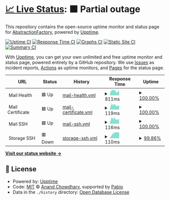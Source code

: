 # [📈 Live Status](https://abstractionfactory.github.io/monitoring): <!--live status--> **🟧 Partial outage**

This repository contains the open-source uptime monitor and status page for [AbstractionFactory](https://abstractionfactory.github.io/monitoring), powered by [Upptime](https://github.com/upptime/upptime).

[![Uptime CI](https://github.com/abstractionfactory/monitoring/workflows/Uptime%20CI/badge.svg)](https://github.com/abstractionfactory/monitoring/actions?query=workflow%3A%22Uptime+CI%22)
[![Response Time CI](https://github.com/abstractionfactory/monitoring/workflows/Response%20Time%20CI/badge.svg)](https://github.com/abstractionfactory/monitoring/actions?query=workflow%3A%22Response+Time+CI%22)
[![Graphs CI](https://github.com/abstractionfactory/monitoring/workflows/Graphs%20CI/badge.svg)](https://github.com/abstractionfactory/monitoring/actions?query=workflow%3A%22Graphs+CI%22)
[![Static Site CI](https://github.com/abstractionfactory/monitoring/workflows/Static%20Site%20CI/badge.svg)](https://github.com/abstractionfactory/monitoring/actions?query=workflow%3A%22Static+Site+CI%22)
[![Summary CI](https://github.com/abstractionfactory/monitoring/workflows/Summary%20CI/badge.svg)](https://github.com/abstractionfactory/monitoring/actions?query=workflow%3A%22Summary+CI%22)

With [Upptime](https://upptime.js.org), you can get your own unlimited and free uptime monitor and status page, powered entirely by a GitHub repository. We use [Issues](https://github.com/abstractionfactory/monitoring/issues) as incident reports, [Actions](https://github.com/abstractionfactory/monitoring/actions) as uptime monitors, and [Pages](https://abstractionfactory.github.io/monitoring) for the status page.

<!--start: status pages-->
<!-- This summary is generated by Upptime (https://github.com/upptime/upptime) -->
<!-- Do not edit this manually, your changes will be overwritten -->
<!-- prettier-ignore -->
| URL | Status | History | Response Time | Uptime |
| --- | ------ | ------- | ------------- | ------ |
| <img alt="" src="https://icons.duckduckgo.com/ip3/null.ico" height="13"> Mail Health | 🟩 Up | [mail-health.yml](https://github.com/abstractionfactory/monitoring/commits/HEAD/history/mail-health.yml) | <details><summary><img alt="Response time graph" src="./graphs/mail-health/response-time-week.png" height="20"> 811ms</summary><br><a href="https://abstractionfactory.github.io/monitoring/history/mail-health"><img alt="Response time 811" src="https://img.shields.io/endpoint?url=https%3A%2F%2Fraw.githubusercontent.com%2Fabstractionfactory%2Fmonitoring%2FHEAD%2Fapi%2Fmail-health%2Fresponse-time.json"></a><br><a href="https://abstractionfactory.github.io/monitoring/history/mail-health"><img alt="24-hour response time 811" src="https://img.shields.io/endpoint?url=https%3A%2F%2Fraw.githubusercontent.com%2Fabstractionfactory%2Fmonitoring%2FHEAD%2Fapi%2Fmail-health%2Fresponse-time-day.json"></a><br><a href="https://abstractionfactory.github.io/monitoring/history/mail-health"><img alt="7-day response time 811" src="https://img.shields.io/endpoint?url=https%3A%2F%2Fraw.githubusercontent.com%2Fabstractionfactory%2Fmonitoring%2FHEAD%2Fapi%2Fmail-health%2Fresponse-time-week.json"></a><br><a href="https://abstractionfactory.github.io/monitoring/history/mail-health"><img alt="30-day response time 811" src="https://img.shields.io/endpoint?url=https%3A%2F%2Fraw.githubusercontent.com%2Fabstractionfactory%2Fmonitoring%2FHEAD%2Fapi%2Fmail-health%2Fresponse-time-month.json"></a><br><a href="https://abstractionfactory.github.io/monitoring/history/mail-health"><img alt="1-year response time 811" src="https://img.shields.io/endpoint?url=https%3A%2F%2Fraw.githubusercontent.com%2Fabstractionfactory%2Fmonitoring%2FHEAD%2Fapi%2Fmail-health%2Fresponse-time-year.json"></a></details> | <details><summary><a href="https://abstractionfactory.github.io/monitoring/history/mail-health">100.00%</a></summary><a href="https://abstractionfactory.github.io/monitoring/history/mail-health"><img alt="All-time uptime 100.00%" src="https://img.shields.io/endpoint?url=https%3A%2F%2Fraw.githubusercontent.com%2Fabstractionfactory%2Fmonitoring%2FHEAD%2Fapi%2Fmail-health%2Fuptime.json"></a><br><a href="https://abstractionfactory.github.io/monitoring/history/mail-health"><img alt="24-hour uptime 100.00%" src="https://img.shields.io/endpoint?url=https%3A%2F%2Fraw.githubusercontent.com%2Fabstractionfactory%2Fmonitoring%2FHEAD%2Fapi%2Fmail-health%2Fuptime-day.json"></a><br><a href="https://abstractionfactory.github.io/monitoring/history/mail-health"><img alt="7-day uptime 100.00%" src="https://img.shields.io/endpoint?url=https%3A%2F%2Fraw.githubusercontent.com%2Fabstractionfactory%2Fmonitoring%2FHEAD%2Fapi%2Fmail-health%2Fuptime-week.json"></a><br><a href="https://abstractionfactory.github.io/monitoring/history/mail-health"><img alt="30-day uptime 100.00%" src="https://img.shields.io/endpoint?url=https%3A%2F%2Fraw.githubusercontent.com%2Fabstractionfactory%2Fmonitoring%2FHEAD%2Fapi%2Fmail-health%2Fuptime-month.json"></a><br><a href="https://abstractionfactory.github.io/monitoring/history/mail-health"><img alt="1-year uptime 100.00%" src="https://img.shields.io/endpoint?url=https%3A%2F%2Fraw.githubusercontent.com%2Fabstractionfactory%2Fmonitoring%2FHEAD%2Fapi%2Fmail-health%2Fuptime-year.json"></a></details>
| <img alt="" src="https://icons.duckduckgo.com/ip3/null.ico" height="13"> Mail Certificate | 🟩 Up | [mail-certificate.yml](https://github.com/abstractionfactory/monitoring/commits/HEAD/history/mail-certificate.yml) | <details><summary><img alt="Response time graph" src="./graphs/mail-certificate/response-time-week.png" height="20"> 119ms</summary><br><a href="https://abstractionfactory.github.io/monitoring/history/mail-certificate"><img alt="Response time 119" src="https://img.shields.io/endpoint?url=https%3A%2F%2Fraw.githubusercontent.com%2Fabstractionfactory%2Fmonitoring%2FHEAD%2Fapi%2Fmail-certificate%2Fresponse-time.json"></a><br><a href="https://abstractionfactory.github.io/monitoring/history/mail-certificate"><img alt="24-hour response time 119" src="https://img.shields.io/endpoint?url=https%3A%2F%2Fraw.githubusercontent.com%2Fabstractionfactory%2Fmonitoring%2FHEAD%2Fapi%2Fmail-certificate%2Fresponse-time-day.json"></a><br><a href="https://abstractionfactory.github.io/monitoring/history/mail-certificate"><img alt="7-day response time 119" src="https://img.shields.io/endpoint?url=https%3A%2F%2Fraw.githubusercontent.com%2Fabstractionfactory%2Fmonitoring%2FHEAD%2Fapi%2Fmail-certificate%2Fresponse-time-week.json"></a><br><a href="https://abstractionfactory.github.io/monitoring/history/mail-certificate"><img alt="30-day response time 119" src="https://img.shields.io/endpoint?url=https%3A%2F%2Fraw.githubusercontent.com%2Fabstractionfactory%2Fmonitoring%2FHEAD%2Fapi%2Fmail-certificate%2Fresponse-time-month.json"></a><br><a href="https://abstractionfactory.github.io/monitoring/history/mail-certificate"><img alt="1-year response time 119" src="https://img.shields.io/endpoint?url=https%3A%2F%2Fraw.githubusercontent.com%2Fabstractionfactory%2Fmonitoring%2FHEAD%2Fapi%2Fmail-certificate%2Fresponse-time-year.json"></a></details> | <details><summary><a href="https://abstractionfactory.github.io/monitoring/history/mail-certificate">100.00%</a></summary><a href="https://abstractionfactory.github.io/monitoring/history/mail-certificate"><img alt="All-time uptime 100.00%" src="https://img.shields.io/endpoint?url=https%3A%2F%2Fraw.githubusercontent.com%2Fabstractionfactory%2Fmonitoring%2FHEAD%2Fapi%2Fmail-certificate%2Fuptime.json"></a><br><a href="https://abstractionfactory.github.io/monitoring/history/mail-certificate"><img alt="24-hour uptime 100.00%" src="https://img.shields.io/endpoint?url=https%3A%2F%2Fraw.githubusercontent.com%2Fabstractionfactory%2Fmonitoring%2FHEAD%2Fapi%2Fmail-certificate%2Fuptime-day.json"></a><br><a href="https://abstractionfactory.github.io/monitoring/history/mail-certificate"><img alt="7-day uptime 100.00%" src="https://img.shields.io/endpoint?url=https%3A%2F%2Fraw.githubusercontent.com%2Fabstractionfactory%2Fmonitoring%2FHEAD%2Fapi%2Fmail-certificate%2Fuptime-week.json"></a><br><a href="https://abstractionfactory.github.io/monitoring/history/mail-certificate"><img alt="30-day uptime 100.00%" src="https://img.shields.io/endpoint?url=https%3A%2F%2Fraw.githubusercontent.com%2Fabstractionfactory%2Fmonitoring%2FHEAD%2Fapi%2Fmail-certificate%2Fuptime-month.json"></a><br><a href="https://abstractionfactory.github.io/monitoring/history/mail-certificate"><img alt="1-year uptime 100.00%" src="https://img.shields.io/endpoint?url=https%3A%2F%2Fraw.githubusercontent.com%2Fabstractionfactory%2Fmonitoring%2FHEAD%2Fapi%2Fmail-certificate%2Fuptime-year.json"></a></details>
| <img alt="" src="https://icons.duckduckgo.com/ip3/null.ico" height="13"> Mail SSH | 🟩 Up | [mail-ssh.yml](https://github.com/abstractionfactory/monitoring/commits/HEAD/history/mail-ssh.yml) | <details><summary><img alt="Response time graph" src="./graphs/mail-ssh/response-time-week.png" height="20"> 116ms</summary><br><a href="https://abstractionfactory.github.io/monitoring/history/mail-ssh"><img alt="Response time 116" src="https://img.shields.io/endpoint?url=https%3A%2F%2Fraw.githubusercontent.com%2Fabstractionfactory%2Fmonitoring%2FHEAD%2Fapi%2Fmail-ssh%2Fresponse-time.json"></a><br><a href="https://abstractionfactory.github.io/monitoring/history/mail-ssh"><img alt="24-hour response time 116" src="https://img.shields.io/endpoint?url=https%3A%2F%2Fraw.githubusercontent.com%2Fabstractionfactory%2Fmonitoring%2FHEAD%2Fapi%2Fmail-ssh%2Fresponse-time-day.json"></a><br><a href="https://abstractionfactory.github.io/monitoring/history/mail-ssh"><img alt="7-day response time 116" src="https://img.shields.io/endpoint?url=https%3A%2F%2Fraw.githubusercontent.com%2Fabstractionfactory%2Fmonitoring%2FHEAD%2Fapi%2Fmail-ssh%2Fresponse-time-week.json"></a><br><a href="https://abstractionfactory.github.io/monitoring/history/mail-ssh"><img alt="30-day response time 116" src="https://img.shields.io/endpoint?url=https%3A%2F%2Fraw.githubusercontent.com%2Fabstractionfactory%2Fmonitoring%2FHEAD%2Fapi%2Fmail-ssh%2Fresponse-time-month.json"></a><br><a href="https://abstractionfactory.github.io/monitoring/history/mail-ssh"><img alt="1-year response time 116" src="https://img.shields.io/endpoint?url=https%3A%2F%2Fraw.githubusercontent.com%2Fabstractionfactory%2Fmonitoring%2FHEAD%2Fapi%2Fmail-ssh%2Fresponse-time-year.json"></a></details> | <details><summary><a href="https://abstractionfactory.github.io/monitoring/history/mail-ssh">100.00%</a></summary><a href="https://abstractionfactory.github.io/monitoring/history/mail-ssh"><img alt="All-time uptime 100.00%" src="https://img.shields.io/endpoint?url=https%3A%2F%2Fraw.githubusercontent.com%2Fabstractionfactory%2Fmonitoring%2FHEAD%2Fapi%2Fmail-ssh%2Fuptime.json"></a><br><a href="https://abstractionfactory.github.io/monitoring/history/mail-ssh"><img alt="24-hour uptime 100.00%" src="https://img.shields.io/endpoint?url=https%3A%2F%2Fraw.githubusercontent.com%2Fabstractionfactory%2Fmonitoring%2FHEAD%2Fapi%2Fmail-ssh%2Fuptime-day.json"></a><br><a href="https://abstractionfactory.github.io/monitoring/history/mail-ssh"><img alt="7-day uptime 100.00%" src="https://img.shields.io/endpoint?url=https%3A%2F%2Fraw.githubusercontent.com%2Fabstractionfactory%2Fmonitoring%2FHEAD%2Fapi%2Fmail-ssh%2Fuptime-week.json"></a><br><a href="https://abstractionfactory.github.io/monitoring/history/mail-ssh"><img alt="30-day uptime 100.00%" src="https://img.shields.io/endpoint?url=https%3A%2F%2Fraw.githubusercontent.com%2Fabstractionfactory%2Fmonitoring%2FHEAD%2Fapi%2Fmail-ssh%2Fuptime-month.json"></a><br><a href="https://abstractionfactory.github.io/monitoring/history/mail-ssh"><img alt="1-year uptime 100.00%" src="https://img.shields.io/endpoint?url=https%3A%2F%2Fraw.githubusercontent.com%2Fabstractionfactory%2Fmonitoring%2FHEAD%2Fapi%2Fmail-ssh%2Fuptime-year.json"></a></details>
| <img alt="" src="https://icons.duckduckgo.com/ip3/null.ico" height="13"> Storage SSH | 🟥 Down | [storage-ssh.yml](https://github.com/abstractionfactory/monitoring/commits/HEAD/history/storage-ssh.yml) | <details><summary><img alt="Response time graph" src="./graphs/storage-ssh/response-time-week.png" height="20"> 110ms</summary><br><a href="https://abstractionfactory.github.io/monitoring/history/storage-ssh"><img alt="Response time 110" src="https://img.shields.io/endpoint?url=https%3A%2F%2Fraw.githubusercontent.com%2Fabstractionfactory%2Fmonitoring%2FHEAD%2Fapi%2Fstorage-ssh%2Fresponse-time.json"></a><br><a href="https://abstractionfactory.github.io/monitoring/history/storage-ssh"><img alt="24-hour response time 110" src="https://img.shields.io/endpoint?url=https%3A%2F%2Fraw.githubusercontent.com%2Fabstractionfactory%2Fmonitoring%2FHEAD%2Fapi%2Fstorage-ssh%2Fresponse-time-day.json"></a><br><a href="https://abstractionfactory.github.io/monitoring/history/storage-ssh"><img alt="7-day response time 110" src="https://img.shields.io/endpoint?url=https%3A%2F%2Fraw.githubusercontent.com%2Fabstractionfactory%2Fmonitoring%2FHEAD%2Fapi%2Fstorage-ssh%2Fresponse-time-week.json"></a><br><a href="https://abstractionfactory.github.io/monitoring/history/storage-ssh"><img alt="30-day response time 110" src="https://img.shields.io/endpoint?url=https%3A%2F%2Fraw.githubusercontent.com%2Fabstractionfactory%2Fmonitoring%2FHEAD%2Fapi%2Fstorage-ssh%2Fresponse-time-month.json"></a><br><a href="https://abstractionfactory.github.io/monitoring/history/storage-ssh"><img alt="1-year response time 110" src="https://img.shields.io/endpoint?url=https%3A%2F%2Fraw.githubusercontent.com%2Fabstractionfactory%2Fmonitoring%2FHEAD%2Fapi%2Fstorage-ssh%2Fresponse-time-year.json"></a></details> | <details><summary><a href="https://abstractionfactory.github.io/monitoring/history/storage-ssh">99.86%</a></summary><a href="https://abstractionfactory.github.io/monitoring/history/storage-ssh"><img alt="All-time uptime 99.86%" src="https://img.shields.io/endpoint?url=https%3A%2F%2Fraw.githubusercontent.com%2Fabstractionfactory%2Fmonitoring%2FHEAD%2Fapi%2Fstorage-ssh%2Fuptime.json"></a><br><a href="https://abstractionfactory.github.io/monitoring/history/storage-ssh"><img alt="24-hour uptime 99.86%" src="https://img.shields.io/endpoint?url=https%3A%2F%2Fraw.githubusercontent.com%2Fabstractionfactory%2Fmonitoring%2FHEAD%2Fapi%2Fstorage-ssh%2Fuptime-day.json"></a><br><a href="https://abstractionfactory.github.io/monitoring/history/storage-ssh"><img alt="7-day uptime 99.86%" src="https://img.shields.io/endpoint?url=https%3A%2F%2Fraw.githubusercontent.com%2Fabstractionfactory%2Fmonitoring%2FHEAD%2Fapi%2Fstorage-ssh%2Fuptime-week.json"></a><br><a href="https://abstractionfactory.github.io/monitoring/history/storage-ssh"><img alt="30-day uptime 99.86%" src="https://img.shields.io/endpoint?url=https%3A%2F%2Fraw.githubusercontent.com%2Fabstractionfactory%2Fmonitoring%2FHEAD%2Fapi%2Fstorage-ssh%2Fuptime-month.json"></a><br><a href="https://abstractionfactory.github.io/monitoring/history/storage-ssh"><img alt="1-year uptime 99.86%" src="https://img.shields.io/endpoint?url=https%3A%2F%2Fraw.githubusercontent.com%2Fabstractionfactory%2Fmonitoring%2FHEAD%2Fapi%2Fstorage-ssh%2Fuptime-year.json"></a></details>

<!--end: status pages-->

[**Visit our status website →**](https://abstractionfactory.github.io/monitoring)

## 📄 License

- Powered by: [Upptime](https://github.com/upptime/upptime)
- Code: [MIT](./LICENSE) © [Anand Chowdhary](https://anandchowdhary.com), supported by [Pabio](https://pabio.com)
- Data in the `./history` directory: [Open Database License](https://opendatacommons.org/licenses/odbl/1-0/)
